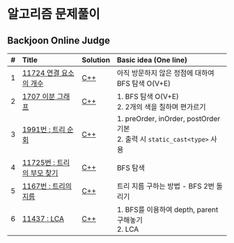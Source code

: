 # 알고리즘 문제풀이

## Backjoon Online Judge



|#|Title|Solution|Basic idea (One line)|
|:---|:---|:---|:---|
|1|[11724 연결 요소의 개수](https://www.acmicpc.net/group/board/view/7680/16582)|[C++](https://github.com/kjh107704/Algorithm/blob/master/BOJ/11724.cpp)|아직 방문하지 않은 정점에 대하여 BFS 탐색 O(V+E)|
|2|[1707 이분 그래프](https://www.acmicpc.net/group/board/view/7680/16583)|[C++](https://github.com/kjh107704/Algorithm/blob/master/BOJ/1707.cpp)|1. BFS 탐색 O(V+E)<br>2. 2개의 색을 칠하며 편가르기|
|3|[1991번 : 트리 순회](https://www.acmicpc.net/problem/1991)|[C++](https://github.com/kjh107704/Algorithm/blob/master/BOJ/1991.cpp)|1. preOrder, inOrder, postOrder 기본<br>2. 출력 시 `static_cast<type>` 사용|
|4|[11725번 : 트리의 부모 찾기](https://www.acmicpc.net/problem/11725)|[C++](https://github.com/kjh107704/Algorithm/blob/master/BOJ/11725.cpp)|BFS 탐색|
|5|[1167번 : 트리의 지름](https://www.acmicpc.net/problem/1167)|[C++](https://github.com/kjh107704/Algorithm/blob/master/BOJ/1167.cpp)|트리 지름 구하는 방법 - BFS 2번 돌리기|
|6|[11437 : LCA](https://www.acmicpc.net/problem/11437)|[C++](https://github.com/kjh107704/Algorithm/blob/master/BOJ/11437.cpp)|1. BFS를 이용하여 depth, parent 구해놓기<br>2. LCA|

